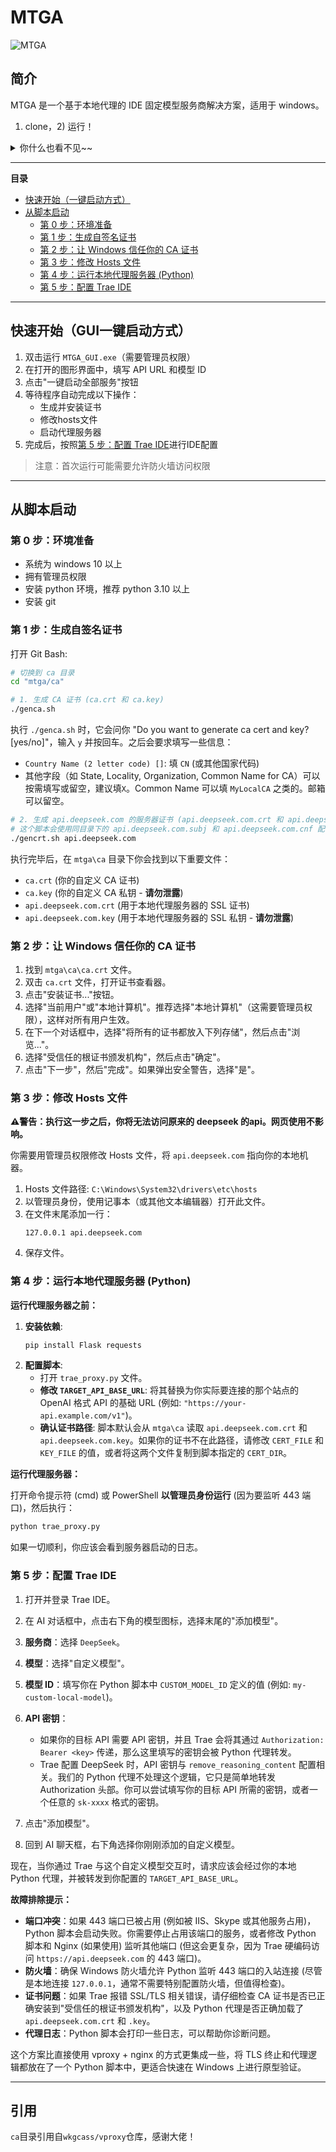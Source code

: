 # MTGA
<picture>
    <img alt="MTGA" src="https://github.com/user-attachments/assets/420a736a-7812-4821-847d-63dc8995c476">
</picture>

## 简介

 MTGA 是一个基于本地代理的 IDE 固定模型服务商解决方案，适用于 windows。

1) clone，2) 运行！

 <details>
  <summary>你什么也看不见~~</summary>
  <br>
  <p>MTGA 即 Make T Great Again !</p>
 </details>

---

**目录**

* [快速开始（一键启动方式）](#快速开始GUI一键启动方式)
* [从脚本启动](#从脚本启动)
  * [第 0 步：环境准备](#第-0-步环境准备)
  * [第 1 步：生成自签名证书](#第-1-步生成自签名证书)
  * [第 2 步：让 Windows 信任你的 CA 证书](#第-2-步让-windows-信任你的-ca-证书)
  * [第 3 步：修改 Hosts 文件](#第-3-步修改-hosts-文件)
  * [第 4 步：运行本地代理服务器 (Python)](#第-4-步运行本地代理服务器-python)
  * [第 5 步：配置 Trae IDE](#第-5-步配置-trae-ide)

---

## 快速开始（GUI一键启动方式）

1. 双击运行 `MTGA_GUI.exe`（需要管理员权限）
2. 在打开的图形界面中，填写 API URL 和模型 ID
3. 点击"一键启动全部服务"按钮
4. 等待程序自动完成以下操作：
   - 生成并安装证书
   - 修改hosts文件
   - 启动代理服务器
5. 完成后，按照[第 5 步：配置 Trae IDE](#第-5-步配置-trae-ide)进行IDE配置

> 注意：首次运行可能需要允许防火墙访问权限

---

## 从脚本启动

### 第 0 步：环境准备

- 系统为 windows 10 以上
- 拥有管理员权限
- 安装 python 环境，推荐 python 3.10 以上
- 安装 git

### 第 1 步：生成自签名证书

打开 Git Bash:

```bash
# 切换到 ca 目录
cd "mtga/ca"

# 1. 生成 CA 证书 (ca.crt 和 ca.key)
./genca.sh
```

执行 `./genca.sh` 时，它会问你 "Do you want to generate ca cert and key? [yes/no]"，输入 `y` 并按回车。之后会要求填写一些信息：
*   `Country Name (2 letter code) []`: 填 `CN` (或其他国家代码)
*   其他字段（如 State, Locality, Organization, Common Name for CA）可以按需填写或留空，建议填`X`。Common Name 可以填 `MyLocalCA` 之类的。邮箱可以留空。

```bash
# 2. 生成 api.deepseek.com 的服务器证书 (api.deepseek.com.crt 和 api.deepseek.com.key)
# 这个脚本会使用同目录下的 api.deepseek.com.subj 和 api.deepseek.com.cnf 配置文件
./gencrt.sh api.deepseek.com
```

执行完毕后，在 `mtga\ca` 目录下你会找到以下重要文件：
*   `ca.crt` (你的自定义 CA 证书)
*   `ca.key` (你的自定义 CA 私钥 - **请勿泄露**)
*   `api.deepseek.com.crt` (用于本地代理服务器的 SSL 证书)
*   `api.deepseek.com.key` (用于本地代理服务器的 SSL 私钥 - **请勿泄露**)

### 第 2 步：让 Windows 信任你的 CA 证书

1.  找到 `mtga\ca\ca.crt` 文件。
2.  双击 `ca.crt` 文件，打开证书查看器。
3.  点击"安装证书..."按钮。
4.  选择"当前用户"或"本地计算机"。推荐选择"本地计算机"（这需要管理员权限），这样对所有用户生效。
5.  在下一个对话框中，选择"将所有的证书都放入下列存储"，然后点击"浏览..."。
6.  选择"受信任的根证书颁发机构"，然后点击"确定"。
7.  点击"下一步"，然后"完成"。如果弹出安全警告，选择"是"。

### 第 3 步：修改 Hosts 文件

**⚠️警告：执行这一步之后，你将无法访问原来的 deepseek 的api。网页使用不影响。**

你需要用管理员权限修改 Hosts 文件，将 `api.deepseek.com` 指向你的本地机器。

1.  Hosts 文件路径: `C:\Windows\System32\drivers\etc\hosts`
2.  以管理员身份，使用记事本（或其他文本编辑器）打开此文件。
3.  在文件末尾添加一行：
    ```
    127.0.0.1 api.deepseek.com
    ```
4.  保存文件。  

### 第 4 步：运行本地代理服务器 (Python)

**运行代理服务器之前：**

1.  **安装依赖**:
    ```bash
    pip install Flask requests
    ```
2.  **配置脚本**:
    *   打开 `trae_proxy.py` 文件。
    *   **修改 `TARGET_API_BASE_URL`**: 将其替换为你实际要连接的那个站点的 OpenAI 格式 API 的基础 URL (例如: `"https://your-api.example.com/v1"`)。
    *   **确认证书路径**: 脚本默认会从 `mtga\ca` 读取 `api.deepseek.com.crt` 和 `api.deepseek.com.key`。如果你的证书不在此路径，请修改 `CERT_FILE` 和 `KEY_FILE` 的值，或者将这两个文件复制到脚本指定的 `CERT_DIR`。

**运行代理服务器：**

打开命令提示符 (cmd) 或 PowerShell **以管理员身份运行** (因为要监听 443 端口)，然后执行：

```bash
python trae_proxy.py
```

如果一切顺利，你应该会看到服务器启动的日志。

### 第 5 步：配置 Trae IDE

1.  打开并登录 Trae IDE。
2.  在 AI 对话框中，点击右下角的模型图标，选择末尾的"添加模型"。
3.  **服务商**：选择 `DeepSeek`。
4.  **模型**：选择"自定义模型"。
5.  **模型 ID**：填写你在 Python 脚本中 `CUSTOM_MODEL_ID` 定义的值 (例如: `my-custom-local-model`)。
6.  **API 密钥**：
    *   如果你的目标 API 需要 API 密钥，并且 Trae 会将其通过 `Authorization: Bearer <key>` 传递，那么这里填写的密钥会被 Python 代理转发。
    *   Trae 配置 DeepSeek 时，API 密钥与 `remove_reasoning_content` 配置相关。我们的 Python 代理不处理这个逻辑，它只是简单地转发 Authorization 头部。你可以尝试填写你的目标 API 所需的密钥，或者一个任意的 `sk-xxxx` 格式的密钥。

7.  点击"添加模型"。
8.  回到 AI 聊天框，右下角选择你刚刚添加的自定义模型。

现在，当你通过 Trae 与这个自定义模型交互时，请求应该会经过你的本地 Python 代理，并被转发到你配置的 `TARGET_API_BASE_URL`。

**故障排除提示：**
*   **端口冲突**：如果 443 端口已被占用 (例如被 IIS、Skype 或其他服务占用)，Python 脚本会启动失败。你需要停止占用该端口的服务，或者修改 Python 脚本和 Nginx (如果使用) 监听其他端口 (但这会更复杂，因为 Trae 硬编码访问 `https://api.deepseek.com` 的 443 端口)。
*   **防火墙**：确保 Windows 防火墙允许 Python 监听 443 端口的入站连接 (尽管是本地连接 `127.0.0.1`，通常不需要特别配置防火墙，但值得检查)。
*   **证书问题**：如果 Trae 报错 SSL/TLS 相关错误，请仔细检查 CA 证书是否已正确安装到"受信任的根证书颁发机构"，以及 Python 代理是否正确加载了 `api.deepseek.com.crt` 和 `.key`。
*   **代理日志**：Python 脚本会打印一些日志，可以帮助你诊断问题。

这个方案比直接使用 vproxy + nginx 的方式更集成一些，将 TLS 终止和代理逻辑都放在了一个 Python 脚本中，更适合快速在 Windows 上进行原型验证。

---

## 引用

`ca`目录引用自`wkgcass/vproxy`仓库，感谢大佬！
